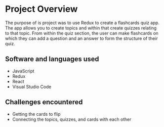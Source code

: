# Project Overview

The purpose of is project was to use Redux to create a flashcards quiz app. The app allows you to create topics and within that create quizzes relating to that topic. From within the quiz section, the user can make flashcards on which they can add a question and an answer to form the structure of their quiz.

## Software and languages used

- JavaScript
- Redux
- React
- Visual Studio Code

## Challenges encountered
- Getting the cards to flip
- Connecting the topics, quizzes, and cards with each other
